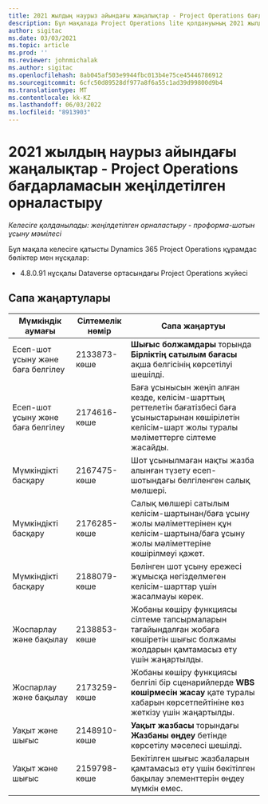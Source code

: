 ```yaml
---
title: 2021 жылдың наурыз айындағы жаңалықтар - Project Operations бағдарламасын жеңілдетілген орналастыру
description: Бұл мақалада Project Operations lite қолдануының 2021 жылдың наурыз айындағы шығарылымында қолжетімді сапа жаңартулары туралы ақпарат берілген.
author: sigitac
ms.date: 03/03/2021
ms.topic: article
ms.prod: ''
ms.reviewer: johnmichalak
ms.author: sigitac
ms.openlocfilehash: 8ab045af503e9944fbc013b4e75ce45446786912
ms.sourcegitcommit: 6cfc50d89528df977a8f6a55c1ad39d99800d9b4
ms.translationtype: MT
ms.contentlocale: kk-KZ
ms.lasthandoff: 06/03/2022
ms.locfileid: "8913903"
---
```

# <a name="whats-new-march-2021---project-operations-lite-deployment"></a>2021 жылдың наурыз айындағы жаңалықтар - Project Operations бағдарламасын жеңілдетілген орналастыру

_Келесіге қолданылады: жеңілдетілген орналастыру - проформа-шотын ұсыну мәмілесі_


Бұл мақала келесіге қатысты Dynamics 365 Project Operations құрамдас бөліктер мен нұсқалар:

- 4.8.0.91 нұсқалы Dataverse ортасындағы Project Operations жүйесі 

## <a name="quality-updates"></a>Сапа жаңартулары

| **Мүмкіндік аумағы** | **Сілтемелік нөмір** | **Сапа жаңартуы** |
| --- | --- | --- |
| Есеп-шот ұсыну және баға белгілеу | 2133873-көше | **Шығыс болжамдары** торында **Бірліктің сатылым бағасы** ақша белгісінің көрсетілуі шешілді. |
| Есеп-шот ұсыну және баға белгілеу | 2174616-көше | Баға ұсынысын жеңіп алған кезде, келісім-шарттың реттелетін бағатізбесі баға ұсыныстарынан көшірілетін келісім-шарт жолы туралы мәліметтерге сілтеме жасайды. |
| Мүмкіндікті басқару | 2167475-көше | Шот ұсынылмаған нақты жазба алынған түзету есеп-шотындағы белгіленген салық мөлшері. |
| Мүмкіндікті басқару | 2176285-көше | Салық мөлшері сатылым келісім-шартынан/баға ұсыну жолы мәліметтерінен құн келісім-шартына/баға ұсыну жолы мәліметтеріне көшірілмеуі қажет. |
| Мүмкіндікті басқару | 2188079-көше | Бөлінген шот ұсыну ережесі жұмысқа негізделмеген келісім-шарттар үшін жасалмауы керек. |
| Жоспарлау және бақылау | 2138853-көше | Жобаны көшіру функциясы сілтеме тапсырмаларын тағайындалған жобаға көшіретін шығыс болжамы жолдарын қамтамасыз ету үшін жаңартылды. |
| Жоспарлау және бақылау | 2173259-көше | Жобаны көшіру функциясы белгілі бір сценарийлерде **WBS көшірмесін жасау** қате туралы хабарын көрсетпейтініне көз жеткізу үшін жаңартылды. |
| Уақыт және шығыс | 2148910-көше | **Уақыт жазбасы** торындағы **Жазбаны өңдеу** бетінде көрсетілу мәселесі шешілді. |
| Уақыт және шығыс | 2159798-көше | Бекітілген шығыс жазбаларын қамтамасыз ету үшін бекітілген бақылау элементтерін өңдеу мүмкін емес. |



